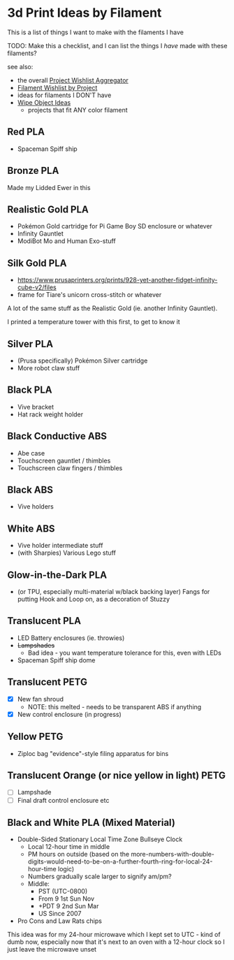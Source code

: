 # 3d Print Ideas by Filament

This is a list of things I want to make with the filaments I have

TODO: Make this a checklist, and I can list the things I *have* made with these filaments?

see also:

- the overall [Project Wishlist Aggregator](p5abq-s82xz-g1aga-44z2q-n9jwe)
- [Filament Wishlist by Project](ee1f7-cnjv8-2aa3y-7bdvy-r9v29)
 - ideas for filaments I DON'T have
- [Wipe Object Ideas](0qx2w-ggfap-dcaz4-djz80-jb10g)
  - projects that fit ANY color filament

## Red PLA

- Spaceman Spiff ship

## Bronze PLA

Made my Lidded Ewer in this

## Realistic Gold PLA

- Pok&eacute;mon Gold cartridge for Pi Game Boy SD enclosure or whatever
- Infinity Gauntlet
- ModiBot Mo and Human Exo-stuff

## Silk Gold PLA

- https://www.prusaprinters.org/prints/928-yet-another-fidget-infinity-cube-v2/files
- frame for Tiare's unicorn cross-stitch or whatever

A lot of the same stuff as the Realistic Gold (ie. another Infinity Gauntlet).

I printed a temperature tower with this first, to get to know it

## Silver PLA

- (Prusa specifically) Pok&eacute;mon Silver cartridge
- More robot claw stuff

## Black PLA

- Vive bracket
- Hat rack weight holder

## Black Conductive ABS

- Abe case
- Touchscreen gauntlet / thimbles
- Touchscreen claw fingers / thimbles

## Black ABS

- Vive holders

## White ABS

- Vive holder intermediate stuff
- (with Sharpies) Various Lego stuff

## Glow-in-the-Dark PLA

- (or TPU, especially multi-material w/black backing layer) Fangs for putting Hook and Loop on, as a decoration of Stuzzy

## Translucent PLA

- LED Battery enclosures (ie. throwies)
- ~~Lampshades~~
  - Bad idea - you want temperature tolerance for this, even with LEDs
- Spaceman Spiff ship dome

## Translucent PETG

- [x] New fan shroud
  - NOTE: this melted - needs to be transparent ABS if anything
- [x] New control enclosure (in progress)

## Yellow PETG

- Ziploc bag "evidence"-style filing apparatus for bins

## Translucent Orange (or nice yellow in light) PETG

- [ ] Lampshade
- [ ] Final draft control enclosure etc

## Black and White PLA (Mixed Material)

- Double-Sided Stationary Local Time Zone Bullseye Clock
  - Local 12-hour time in middle
  - PM hours on outside (based on the more-numbers-with-double-digits-would-need-to-be-on-a-further-fourth-ring-for-local-24-hour-time logic)
  - Numbers gradually scale larger to signify am/pm?
  - Middle:
    - PST (UTC-0800)
    - From 9 1st Sun Nov
    - +PDT 9 2nd Sun Mar
    - US Since 2007
- Pro Cons and Law Rats chips

This idea was for my 24-hour microwave which I kept set to UTC - kind of dumb now, especially now that it's next to an oven with a 12-hour clock so I just leave the microwave unset
